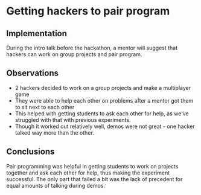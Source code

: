 # Getting hackers to pair program 

## Implementation

During the intro talk before the hackathon, a mentor will suggest that hackers can work on group projects and pair program.

## Observations

- 2 hackers decided to work on a group projects and make a multiplayer game
- They were able to help each other on problems after a mentor got them to sit next to each other
- This helped with getting students to ask each other for help, as we've struggled with that with previous experiments.
- Though it worked out relatively well, demos were not great - one hacker talked way more than the other.

## Conclusions

Pair programming was helpful in getting students to work on projects together and ask each other for help, thus making the experiment successful. The only part that failed a bit was the lack of precedent for equal amounts of talking during demos.
